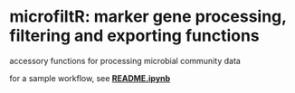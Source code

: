 # microfiltR: marker gene processing, filtering and exporting functions
accessory functions for processing microbial community data


for a sample workflow, see __[README.ipynb](https://github.com/itsmisterbrown/marker_gene_processing_scrips/blob/master/README.ipynb)__
